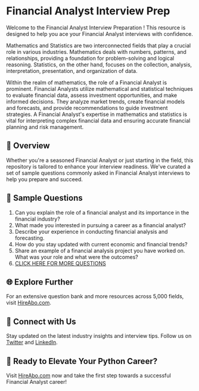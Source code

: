 # Financial Analyst Interview Prep

Welcome to the Financial Analyst Interview Preparation ! This resource is designed to help you ace your Financial Analyst interviews with confidence.

Mathematics and Statistics are two interconnected fields that play a crucial role in various industries. Mathematics deals with numbers, patterns, and relationships, providing a foundation for problem-solving and logical reasoning. Statistics, on the other hand, focuses on the collection, analysis, interpretation, presentation, and organization of data. 

Within the realm of mathematics, the role of a Financial Analyst is prominent. Financial Analysts utilize mathematical and statistical techniques to evaluate financial data, assess investment opportunities, and make informed decisions. They analyze market trends, create financial models and forecasts, and provide recommendations to guide investment strategies. A Financial Analyst's expertise in mathematics and statistics is vital for interpreting complex financial data and ensuring accurate financial planning and risk management.

## 🚀 Overview

Whether you're a seasoned Financial Analyst or just starting in the field, this repository is tailored to enhance your interview readiness. We've curated a set of sample questions commonly asked in Financial Analyst interviews to help you prepare and succeed.

## 📝 Sample Questions

1. Can you explain the role of a financial analyst and its importance in the financial industry?
2. What made you interested in pursuing a career as a financial analyst?
3. Describe your experience in conducting financial analysis and forecasting.
4. How do you stay updated with current economic and financial trends?
5. Share an example of a financial analysis project you have worked on. What was your role and what were the outcomes?
6. [CLICK HERE FOR MORE QUESTIONS](https://hireabo.com/job/19_0_9/Financial%20Analyst)

## 🌐 Explore Further

For an extensive question bank and more resources across 5,000 fields, visit [HireAbo.com](https://www.hireabo.com).

## 📱 Connect with Us

Stay updated on the latest industry insights and interview tips. Follow us on [Twitter](https://twitter.com/hireabo) and [LinkedIn](https://www.linkedin.com/in/hire-abo-3609972a8/).

## 🚀 Ready to Elevate Your Python Career?

Visit [HireAbo.com](https://www.hireabo.com) now and take the first step towards a successful Financial Analyst career!